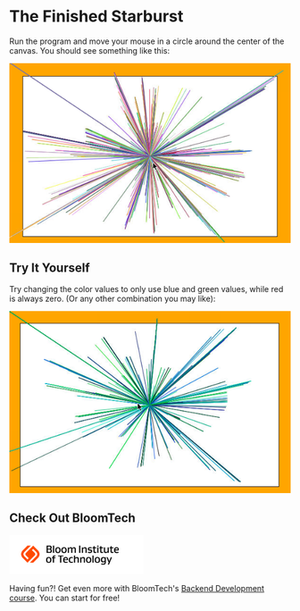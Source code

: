 # The Finished Starburst

Run the program and move your mouse in a circle around the center of the canvas. You should see something like this:

![](images/Starburst.png)

## Try It Yourself

Try changing the color values to only use blue and green values, while red is always zero. (Or any other combination you may like):

![](images/BlueGreenStarburst.png)

## Check Out BloomTech

[![](images/bloomtechlogo.png)](https://www.bloomtech.com/java)

Having fun?! Get even more with BloomTech's <a href='bloomtech.com/java'>Backend Development course</a>. You can start for free!

